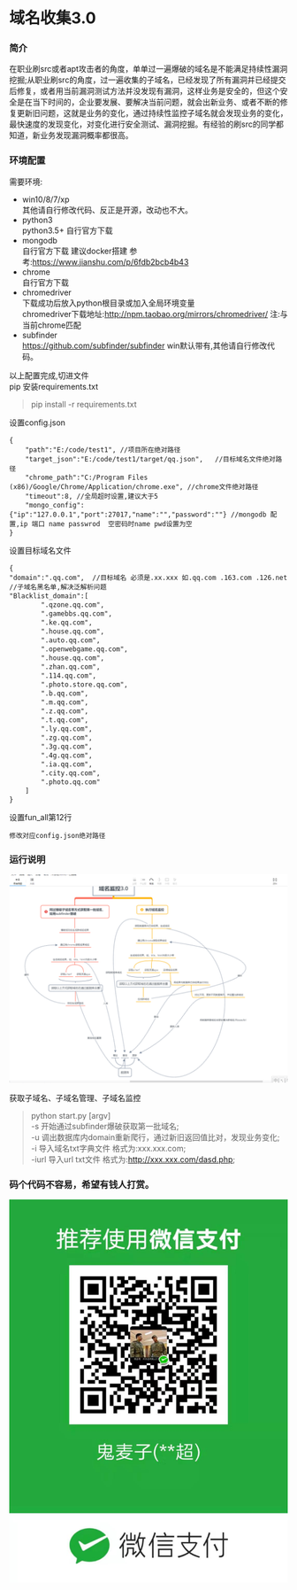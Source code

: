 # 域名收集3.0
### 简介
在职业刷src或者apt攻击者的角度，单单过一遍爆破的域名是不能满足持续性漏洞挖掘;从职业刷src的角度，过一遍收集的子域名，已经发现了所有漏洞并已经提交后修复，或者用当前漏洞测试方法并没发现有漏洞，这样业务是安全的，但这个安全是在当下时间的，企业要发展、要解决当前问题，就会出新业务、或者不断的修复更新旧问题，这就是业务的变化，通过持续性监控子域名就会发现业务的变化，最快速度的发现变化，对变化进行安全测试、漏洞挖掘。有经验的刷src的同学都知道，新业务发现漏洞概率都很高。

### 环境配置
需要环境:
* win10/8/7/xp  
  其他请自行修改代码、反正是开源，改动也不大。
* python3  
  python3.5+ 自行官方下载
* mongodb  
  自行官方下载 建议docker搭建 参考:https://www.jianshu.com/p/6fdb2bcb4b43
* chrome  
  自行官方下载
* chromedriver  
  下载成功后放入python根目录或加入全局环境变量  
  chromedriver下载地址:http://npm.taobao.org/mirrors/chromedriver/ 注:与当前chrome匹配
* subfinder  
  https://github.com/subfinder/subfinder win默认带有,其他请自行修改代码。

以上配置完成,切进文件  
pip 安装requirements.txt
>pip install -r requirements.txt

设置config.json
```
{
	"path":"E:/code/test1", //项目所在绝对路径
	"target_json":"E:/code/test1/target/qq.json",   //目标域名文件绝对路径
	"chrome_path":"C:/Program Files (x86)/Google/Chrome/Application/chrome.exe", //chrome文件绝对路径
	"timeout":8, //全局超时设置,建议大于5
	"mongo_config":{"ip":"127.0.0.1","port":27017,"name":"","password":""} //mongodb 配置,ip 端口 name passwrod  空密码时name pwd设置为空
}
```

设置目标域名文件
```
{
"domain":".qq.com",  //目标域名 必须是.xx.xxx 如.qq.com .163.com .126.net
//子域名黑名单,解决泛解析问题
"Blacklist_domain":[
        ".qzone.qq.com",
        ".gamebbs.qq.com",
        ".ke.qq.com",
        ".house.qq.com",
        ".auto.qq.com",
        ".openwebgame.qq.com",
        ".house.qq.com",
        ".zhan.qq.com",
        ".114.qq.com",
        ".photo.store.qq.com",
        ".b.qq.com",
        ".m.qq.com",
        ".z.qq.com",
        ".t.qq.com",
        ".ly.qq.com",
        ".zg.qq.com",
        ".3g.qq.com",
        ".4g.qq.com",
        ".ia.qq.com",
		".city.qq.com",
		".photo.qq.com"
    ]
}
```

设置fun_all第12行
```
修改对应config.json绝对路径
```

### 运行说明

![](https://raw.githubusercontent.com/guimaizi/cloud/test/20190614112043.png)

获取子域名、子域名管理、子域名监控
>python start.py [argv]  
-s 开始通过subfinder爆破获取第一批域名;  
-u 调出数据库内domain重新爬行，通过新旧返回值比对，发现业务变化;  
-i 导入域名txt字典文件  格式为:xxx.xxx.com;  
-iurl 导入url txt文件 格式为:http://xxx.xxx.com/dasd.php;  

### 码个代码不容易，希望有钱人打赏。
![](https://raw.githubusercontent.com/guimaizi/cloud/test/img/20190301182006.jpg)


